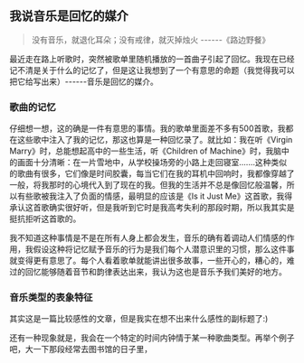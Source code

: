 ## 我说音乐是回忆的媒介

> 没有音乐，就退化耳朵；没有戒律，就灭掉烛火                                                                                                    ------《路边野餐》

最近走在路上听歌时，突然被歌单里随机播放的一首曲子引起了回忆。我现在已经记不清是关于什么的记忆了，但是这让我想到了一个有意思的命题（我觉得我可以把它给写出来）------音乐是回忆的媒介。



### 歌曲的记忆

仔细想一想，这的确是一件有意思的事情。我的歌单里面差不多有500首歌，我都在这些歌中注入了我的记忆，那这也算是一种回忆录了。就比如：我在听《Virgin Marry》时，总能想起高中的一些生活，听《Children of Machine》时，我脑中的画面十分清晰：在一片雪地中，从学校操场旁的小路上走回寝室.......这种类似的歌曲有很多，它们像是时间胶囊，每当它们在我的耳机中回响时，我都像穿越了一般，将我那时的心境代入到了现在的我。但我的生活并不总是像回忆般温馨，所以有些歌被我注入了负面的情感，最明显的应该是《Is it Just Me》这首歌，我得承认这首歌确实很好听，但是我听到它时是我高考失利的那段时期，所以我其实是挺抗拒听这首歌的。



我不知道这种事情是不是在所有人身上都会发生，音乐的确有着调动人们情感的作用，我假设这种将记忆赋予音乐的行为是我们每个人潜意识里的习惯，那么这件事就变得更有意思了。每个人看着歌单就能讲出很多故事，一些开心的，糟心的，难过的回忆能够随着音节和韵律表达出来，我认为这也是音乐予我们美好的地方。



### 音乐类型的表象特征

其实这是一篇比较感性的文章，但是我实在想不出来什么感性的副标题了:)

还有一种现象就是，我会在一个特定的时间内钟情于某一种歌曲类型。再举个例子吧，大一下那段经常去图书馆的日子里，